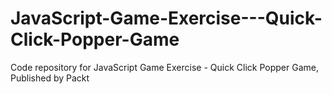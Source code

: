 # JavaScript-Game-Exercise---Quick-Click-Popper-Game
Code repository for JavaScript Game Exercise - Quick Click Popper Game, Published by Packt
